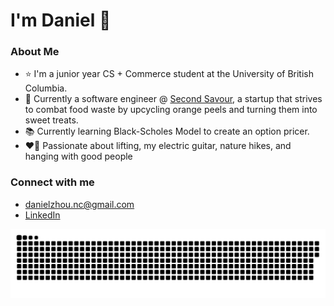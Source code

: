 I'm Daniel 👋
==================================================================================================
### About Me
- ⭐ I'm a junior year CS + Commerce student at the University of British Columbia.
- 🍊 Currently a software engineer @ [Second Savour](https://www.secondsavour.ca/), a startup that strives to combat food waste by upcycling orange peels and turning them into sweet treats.
- 📚 Currently learning Black-Scholes Model to create an option pricer.
- ❤️‍🔥 Passionate about lifting, my electric guitar, nature hikes, and hanging with good people

### Connect with me 
- danielzhou.nc@gmail.com
- [LinkedIn](https://www.linkedin.com/in/dzhou05/)


<picture>
  <source media="(prefers-color-scheme: dark)" srcset="https://raw.githubusercontent.com/fegicochen/fegicochen/output/github-snake-dark.svg" />
  <source media="(prefers-color-scheme: light)" srcset="https://raw.githubusercontent.com/manggo-cd/manggo-cd/output/github-snake.svg" />
  <img alt="github-snake" src="https://raw.githubusercontent.com/manggo-cd/manggo-cd/output/github-snake.svg" />
</picture>

